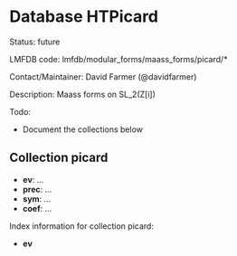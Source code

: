 # Database HTPicard

Status: future

LMFDB code: lmfdb/modular_forms/maass_forms/picard/*

Contact/Maintainer: David Farmer (@davidfarmer)

Description: Maass forms on SL_2(Z[i])

Todo:
* Document the collections below


## Collection picard
* **ev**: ...
* **prec**: ...
* **sym**: ...
* **coef**: ...

Index information for collection picard:
* **ev**
